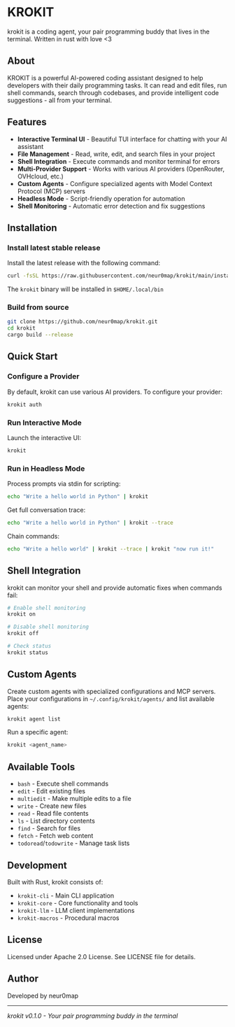 # KROKIT

krokit is a coding agent, your pair programming buddy that lives in the terminal. Written in rust with love <3

## About

KROKIT is a powerful AI-powered coding assistant designed to help developers with their daily programming tasks. It can read and edit files, run shell commands, search through codebases, and provide intelligent code suggestions - all from your terminal.

## Features

- **Interactive Terminal UI** - Beautiful TUI interface for chatting with your AI assistant
- **File Management** - Read, write, edit, and search files in your project
- **Shell Integration** - Execute commands and monitor terminal for errors
- **Multi-Provider Support** - Works with various AI providers (OpenRouter, OVHcloud, etc.)
- **Custom Agents** - Configure specialized agents with Model Context Protocol (MCP) servers
- **Headless Mode** - Script-friendly operation for automation
- **Shell Monitoring** - Automatic error detection and fix suggestions

## Installation

### Install latest stable release

Install the latest release with the following command:

```bash
curl -fsSL https://raw.githubusercontent.com/neur0map/krokit/main/install.sh | sh
```

The `krokit` binary will be installed in `$HOME/.local/bin`

### Build from source

```bash
git clone https://github.com/neur0map/krokit.git
cd krokit
cargo build --release
```

## Quick Start

### Configure a Provider

By default, krokit can use various AI providers. To configure your provider:

```bash
krokit auth
```

### Run Interactive Mode

Launch the interactive UI:

```bash
krokit
```

### Run in Headless Mode

Process prompts via stdin for scripting:

```bash
echo "Write a hello world in Python" | krokit
```

Get full conversation trace:

```bash
echo "Write a hello world in Python" | krokit --trace
```

Chain commands:

```bash
echo "Write a hello world" | krokit --trace | krokit "now run it!"
```

## Shell Integration

krokit can monitor your shell and provide automatic fixes when commands fail:

```bash
# Enable shell monitoring
krokit on

# Disable shell monitoring
krokit off

# Check status
krokit status
```

## Custom Agents

Create custom agents with specialized configurations and MCP servers. Place your configurations in `~/.config/krokit/agents/` and list available agents:

```bash
krokit agent list
```

Run a specific agent:

```bash
krokit <agent_name>
```

## Available Tools

- `bash` - Execute shell commands
- `edit` - Edit existing files
- `multiedit` - Make multiple edits to a file
- `write` - Create new files
- `read` - Read file contents
- `ls` - List directory contents
- `find` - Search for files
- `fetch` - Fetch web content
- `todoread`/`todowrite` - Manage task lists

## Development

Built with Rust, krokit consists of:
- `krokit-cli` - Main CLI application
- `krokit-core` - Core functionality and tools
- `krokit-llm` - LLM client implementations
- `krokit-macros` - Procedural macros

## License

Licensed under Apache 2.0 License. See LICENSE file for details.

## Author

Developed by neur0map

---

*krokit v0.1.0 - Your pair programming buddy in the terminal*